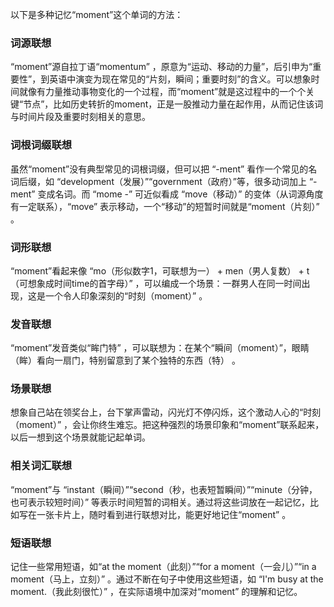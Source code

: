 以下是多种记忆“moment”这个单词的方法：

### 词源联想
“moment”源自拉丁语“momentum” ，原意为“运动、移动的力量”，后引申为“重要性”，到英语中演变为现在常见的“片刻，瞬间；重要时刻”的含义。可以想象时间就像有力量推动事物变化的一个过程，而“moment”就是这过程中的一个个关键“节点”，比如历史转折的moment，正是一股推动力量在起作用，从而记住该词与时间片段及重要时刻相关的意思。 

### 词根词缀联想 
虽然“moment”没有典型常见的词根词缀，但可以把 “-ment” 看作一个常见的名词后缀，如 “development（发展）”“government（政府）”等，很多动词加上 “-ment” 变成名词。而 “mome -” 可近似看成 “move（移动）” 的变体（从词源角度有一定联系），“move” 表示移动，一个“移动”的短暂时间就是“moment（片刻）” 。 

### 词形联想
“moment”看起来像 “mo（形似数字1，可联想为一） + men（男人复数） + t（可想象成时间time的首字母）” ，可以编成一个场景：一群男人在同一时间出现，这是一个令人印象深刻的“时刻（moment）” 。

### 发音联想 
“moment”发音类似“眸门特” ，可以联想为：在某个“瞬间（moment）”，眼睛（眸）看向一扇门，特别留意到了某个独特的东西（特） 。 

### 场景联想 
想象自己站在领奖台上，台下掌声雷动，闪光灯不停闪烁，这个激动人心的“时刻（moment）” ，会让你终生难忘。把这种强烈的场景印象和“moment”联系起来，以后一想到这个场景就能记起单词。 

### 相关词汇联想 
“moment”与 “instant（瞬间）”“second（秒，也表短暂瞬间）”“minute（分钟，也可表示较短时间）” 等表示时间短暂的词相关。通过将这些词放在一起记忆，比如写在一张卡片上，随时看到进行联想对比，能更好地记住“moment” 。 

### 短语联想 
记住一些常用短语，如“at the moment（此刻）”“for a moment（一会儿）”“in a moment（马上，立刻）” 。通过不断在句子中使用这些短语，如 “I'm busy at the moment.（我此刻很忙）” ，在实际语境中加深对“moment” 的理解和记忆。 